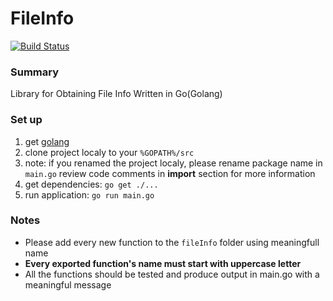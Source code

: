 # FileInfo 
[![Build Status](https://travis-ci.org/svitlana-galianova/FileInfo.svg?branch=master)](https://travis-ci.org/svitlana-galianova/FileInfo.svg?branch=master)


### Summary
Library for Obtaining File Info Written in Go(Golang)

### Set up
1. get [golang](https://golang.org/dl/)
2. clone project localy to your `%GOPATH%/src`
3. note: if you renamed the project localy, please rename package name in `main.go` review code comments in **import** section for more information
4. get dependencies: `go get ./...`
5. run application: `go run main.go`

### Notes
- Please add every new function to the `fileInfo` folder using meaningfull name
- **Every exported function's name must start with uppercase letter**
- All the functions should be tested and produce output in main.go with a meaningful message
